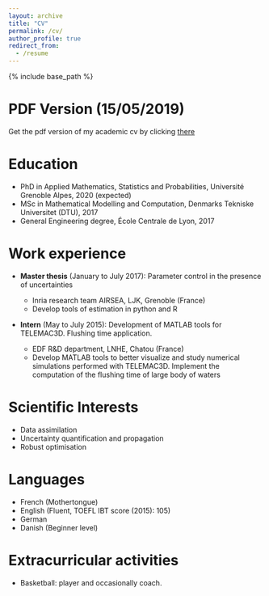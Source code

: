 ```yaml
---
layout: archive
title: "CV"
permalink: /cv/
author_profile: true
redirect_from:
  - /resume
---
```


{% include base_path %}

PDF Version (15/05/2019)
======
Get the pdf version of my academic cv by clicking [there](https://vtrappler.github.io/files/cv_vt.pdf)

Education
======
* PhD in Applied Mathematics, Statistics and Probabilities, Université Grenoble Alpes, 2020 (expected)
* MSc in Mathematical Modelling and Computation, Denmarks Tekniske Universitet (DTU), 2017
* General Engineering degree, École Centrale de Lyon, 2017



Work experience
======
* **Master thesis** (January to July 2017): Parameter control in the presence of uncertainties
  * Inria research team AIRSEA, LJK, Grenoble (France)
  * Develop tools of estimation in python and R

* **Intern** (May to July 2015): Development of MATLAB tools for TELEMAC3D. Flushing time application.
  * EDF R&D department, LNHE, Chatou (France)
  * Develop MATLAB tools to better visualize and study numerical simulations performed with TELEMAC3D. Implement the computation of the flushing time of large body of waters 
  
 
Scientific Interests
======
* Data assimilation
* Uncertainty quantification and propagation
* Robust optimisation

Languages
======
* French (Mothertongue)
* English (Fluent, TOEFL IBT score (2015): 105)
* German
* Danish (Beginner level)

<!-- Publications -->
<!-- ====== -->
<!--   <ul>{% for post in site.publications %} -->
<!--     {% include archive-single-cv.html %} -->
<!--   {% endfor %}</ul> -->
  
<!-- Talks -->
<!-- ====== -->
<!--   <ul>{% for post in site.talks %} -->
<!--     {% include archive-single-talk-cv.html %} -->
<!--   {% endfor %}</ul> -->
  
<!-- Teaching -->
<!-- ====== -->
<!--   <ul>{% for post in site.teaching %} -->
<!--     {% include archive-single-cv.html %} -->
<!--   {% endfor %}</ul> -->
  
Extracurricular activities
======
* Basketball: player and occasionally coach.
